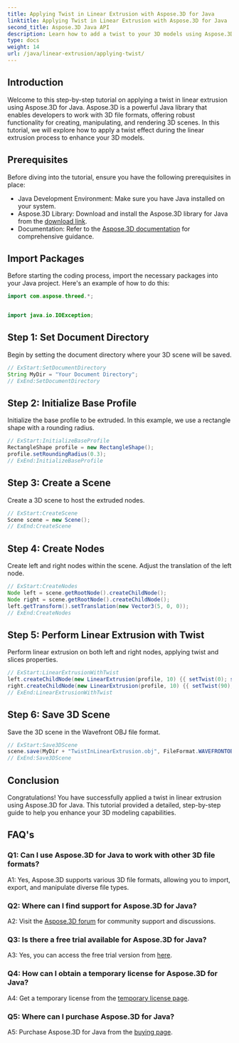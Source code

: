 ```yaml
---
title: Applying Twist in Linear Extrusion with Aspose.3D for Java
linktitle: Applying Twist in Linear Extrusion with Aspose.3D for Java
second_title: Aspose.3D Java API
description: Learn how to add a twist to your 3D models using Aspose.3D for Java. Follow our step-by-step guide for enhanced linear extrusion effects.
type: docs
weight: 14
url: /java/linear-extrusion/applying-twist/
---
```

## Introduction

Welcome to this step-by-step tutorial on applying a twist in linear extrusion using Aspose.3D for Java. Aspose.3D is a powerful Java library that enables developers to work with 3D file formats, offering robust functionality for creating, manipulating, and rendering 3D scenes. In this tutorial, we will explore how to apply a twist effect during the linear extrusion process to enhance your 3D models.

## Prerequisites

Before diving into the tutorial, ensure you have the following prerequisites in place:

- Java Development Environment: Make sure you have Java installed on your system.
- Aspose.3D Library: Download and install the Aspose.3D library for Java from the [download link](https://releases.aspose.com/3d/java/).
- Documentation: Refer to the [Aspose.3D documentation](https://reference.aspose.com/3d/java/) for comprehensive guidance.

## Import Packages

Before starting the coding process, import the necessary packages into your Java project. Here's an example of how to do this:

```java
import com.aspose.threed.*;


import java.io.IOException;
```

## Step 1: Set Document Directory

Begin by setting the document directory where your 3D scene will be saved.

```java
// ExStart:SetDocumentDirectory
String MyDir = "Your Document Directory";
// ExEnd:SetDocumentDirectory
```

## Step 2: Initialize Base Profile

Initialize the base profile to be extruded. In this example, we use a rectangle shape with a rounding radius.

```java
// ExStart:InitializeBaseProfile
RectangleShape profile = new RectangleShape();
profile.setRoundingRadius(0.3);
// ExEnd:InitializeBaseProfile
```

## Step 3: Create a Scene

Create a 3D scene to host the extruded nodes.

```java
// ExStart:CreateScene
Scene scene = new Scene();
// ExEnd:CreateScene
```

## Step 4: Create Nodes

Create left and right nodes within the scene. Adjust the translation of the left node.

```java
// ExStart:CreateNodes
Node left = scene.getRootNode().createChildNode();
Node right = scene.getRootNode().createChildNode();
left.getTransform().setTranslation(new Vector3(5, 0, 0));
// ExEnd:CreateNodes
```

## Step 5: Perform Linear Extrusion with Twist

Perform linear extrusion on both left and right nodes, applying twist and slices properties.

```java
// ExStart:LinearExtrusionWithTwist
left.createChildNode(new LinearExtrusion(profile, 10) {{ setTwist(0); setSlices(100); }});
right.createChildNode(new LinearExtrusion(profile, 10) {{ setTwist(90); setSlices(100); }});
// ExEnd:LinearExtrusionWithTwist
```

## Step 6: Save 3D Scene

Save the 3D scene in the Wavefront OBJ file format.

```java
// ExStart:Save3DScene
scene.save(MyDir + "TwistInLinearExtrusion.obj", FileFormat.WAVEFRONTOBJ);
// ExEnd:Save3DScene
```

## Conclusion

Congratulations! You have successfully applied a twist in linear extrusion using Aspose.3D for Java. This tutorial provided a detailed, step-by-step guide to help you enhance your 3D modeling capabilities.

## FAQ's

### Q1: Can I use Aspose.3D for Java to work with other 3D file formats?

A1: Yes, Aspose.3D supports various 3D file formats, allowing you to import, export, and manipulate diverse file types.

### Q2: Where can I find support for Aspose.3D for Java?

A2: Visit the [Aspose.3D forum](https://forum.aspose.com/c/3d/18) for community support and discussions.

### Q3: Is there a free trial available for Aspose.3D for Java?

A3: Yes, you can access the free trial version from [here](https://releases.aspose.com/).

### Q4: How can I obtain a temporary license for Aspose.3D for Java?

A4: Get a temporary license from the [temporary license page](https://purchase.aspose.com/temporary-license/).

### Q5: Where can I purchase Aspose.3D for Java?

A5: Purchase Aspose.3D for Java from the [buying page](https://purchase.aspose.com/buy).
